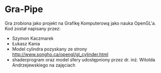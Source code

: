 # Gra-Pipe
Gra zrobiona jako projekt na Grafikę Komputerową jako nauka OpenGL'a.
Kod został napisany przez:
- Szymon Kaczmarek
- Łukasz Kania
- Model cylindra pozyskany ze strony http://www.songho.ca/opengl/gl_cylinder.html
- shaderprogram oraz model sfery udostępniony przez dr. inż. Witolda Andrzejewskiego na zajęciach
